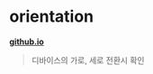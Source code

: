 # orientation
**[github.io](http://smilesol85.github.io/javascript/+DEV/orientation/orientation.html "orientation")**

> 디바이스의 가로, 세로 전환시 확인  
